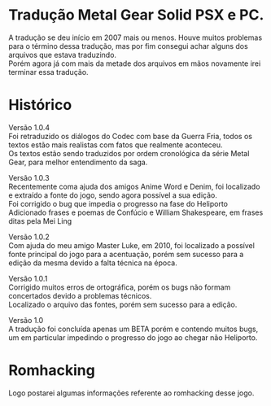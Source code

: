 ﻿# Tradução Metal Gear Solid PSX e PC.

A tradução se deu início em 2007 mais ou menos.
Houve muitos problemas para o término dessa tradução, mas por fim consegui achar alguns dos arquivos que estava traduzindo.<br>
Porém agora já com mais da metade dos arquivos em mãos novamente irei terminar essa tradução.

# Histórico

Versão 1.0.4<br>
Foi retraduzido os diálogos do Codec com base da Guerra Fria, todos os textos estão mais realistas com fatos que realmente aconteceu.<br>
Os textos estão sendo traduzidos por ordem cronológica da série Metal Gear, para melhor entendimento da saga.

Versão 1.0.3<br>
Recentemente coma ajuda dos amigos Anime Word e Denim, foi localizado e extraído a fonte do jogo, sendo agora possível a sua edição.<br>
Foi corrigido o bug que impedia o progresso na fase do Heliporto<br>
Adicionado frases e poemas de Confúcio e William Shakespeare, em frases ditas pela Mei Ling 

Versão 1.0.2<br>
Com ajuda do meu amigo Master Luke, em 2010, foi localizado a possível fonte principal do jogo para a acentuação, porém sem sucesso para a edição da mesma devido a falta técnica na época.

Versão 1.0.1<br>
Corrigido muitos erros de ortográfica, porém os bugs não formam concertados devido a problemas técnicos.<br>
Localizado o arquivo das fontes, porém sem sucesso para a edição.

Versão 1.0<br>
A tradução foi concluída apenas um BETA porém e contendo muitos bugs, um em particular impedindo o progresso do jogo ao chegar não Heliporto.

# Romhacking

Logo postarei algumas informações referente ao romhacking desse jogo.

